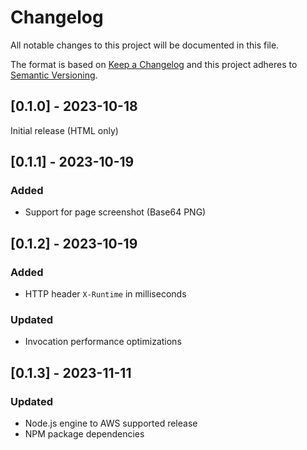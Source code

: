 # Changelog

All notable changes to this project will be documented in this file.

The format is based on [Keep a Changelog](https://keepachangelog.com/en/1.0.0) and this project adheres to [Semantic Versioning](https://semver.org/spec/v2.0.0.html).

## [0.1.0] - 2023-10-18

Initial release (HTML only)

## [0.1.1] - 2023-10-19

### Added

- Support for page screenshot (Base64 PNG)

## [0.1.2] - 2023-10-19

### Added

- HTTP header `X-Runtime` in milliseconds

### Updated

- Invocation performance optimizations

## [0.1.3] - 2023-11-11

### Updated

- Node.js engine to AWS supported release
- NPM package dependencies
